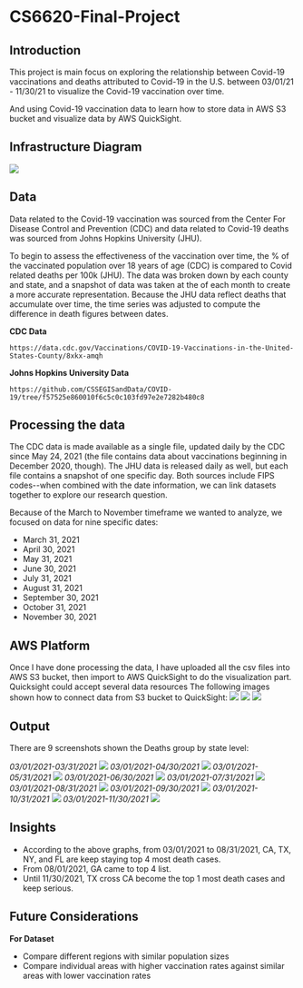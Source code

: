 # CS6620-Final-Project

## Introduction

This project is main focus on exploring the relationship between Covid-19 vaccinations and deaths attributed to Covid-19 in the U.S. between 03/01/21 - 11/30/21 to visualize the Covid-19 vaccination over time. 

And using Covid-19 vaccination data to learn how to store data in AWS S3 bucket and visualize data by AWS QuickSight.

## Infrastructure Diagram
![](image/infrastructure_diagram.png)

## Data

Data related to the Covid-19 vaccination was sourced from the Center For Disease Control and Prevention (CDC) and data related to Covid-19 deaths was sourced from Johns Hopkins University (JHU).

To begin to assess the effectiveness of the vaccination over time, the % of the vaccinated population over 18 years of age (CDC) is compared to Covid related deaths per 100k (JHU). The data was broken down by each county and state, and a snapshot of data was taken at the of each month to create a more accurate representation. Because the JHU data reflect deaths that accumulate over time, the time series was adjusted to compute the difference in death figures between dates.

**CDC Data**
```
https://data.cdc.gov/Vaccinations/COVID-19-Vaccinations-in-the-United-States-County/8xkx-amqh
``` 

**Johns Hopkins University Data**
```
https://github.com/CSSEGISandData/COVID-19/tree/f57525e860010f6c5c0c103fd97e2e7282b480c8
```

## Processing the data
The CDC data is made available as a single file, updated daily by the CDC since May 24, 2021 (the file contains data about vaccinations beginning in December 2020, though). The JHU data is released daily as well, but each file contains a snapshot of one specific day. Both sources include FIPS codes--when combined with the date information, we can link datasets together to explore our research question.  

Because of the March to November timeframe we wanted to analyze, we focused on data for nine specific dates:
* March 31, 2021
* April 30, 2021
* May 31, 2021
* June 30, 2021
* July 31, 2021
* August 31, 2021
* September 30, 2021
* October 31, 2021
* November 30, 2021

## AWS Platform
Once I have done processing the data, I have uploaded all the csv files into AWS S3 bucket, then import to AWS QuickSight to do the visualization part. Quicksight could accept several data resources The following images shown how to connect data from S3 bucket to QuickSight:
![](image/QuickSight.png)
![](image/S3.png)
![](/image/process.png)

## Output
There are 9 screenshots shown the Deaths group by state level:

*03/01/2021-03/31/2021*
![](image/Deaths_by_state_03-31-2021.png)
*03/01/2021-04/30/2021*
![](image/Deaths_by_state_04-30-2021.png)
*03/01/2021-05/31/2021*
![](image/Deaths_by_state_05-31-2021.png)
*03/01/2021-06/30/2021*
![](image/Deaths_by_state_06-30-2021.png)
*03/01/2021-07/31/2021*
![](image/Deaths_by_state_07-31-2021.png)
*03/01/2021-08/31/2021*
![](image/Deaths_by_state_08-31-2021.png)
*03/01/2021-09/30/2021*
![](image/Deaths_by_state_09-30-2021.png)
*03/01/2021-10/31/2021*
![](image/Deaths_by_state_10-31-2021.png)
*03/01/2021-11/30/2021*
![](image/Deaths_by_state_11-30-2021.png)

## Insights

* According to the above graphs, from 03/01/2021 to 08/31/2021, CA, TX, NY, and FL are keep staying top 4 most death cases.
* From 08/01/2021, GA came to top 4 list.
* Until 11/30/2021, TX cross CA become the top 1 most death cases and keep serious.

## Future Considerations

**For Dataset**  
  * Compare different regions with similar population sizes 
  * Compare individual areas with higher vaccination rates against similar areas with lower vaccination rates
